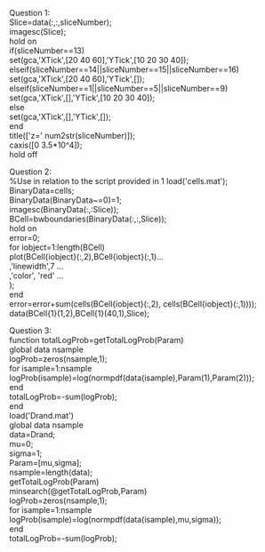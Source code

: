 Question 1:  
Slice=data(:,:,sliceNumber);  
        imagesc(Slice);  
       hold on  
        if(sliceNumber==13)  
            set(gca,'XTick',[20 40 60],'YTick',[10 20 30 40]);  
        elseif(sliceNumber==14||sliceNumber==15||sliceNumber==16)  
            set(gca,'XTick',[20 40 60],'YTick',[]);  
        elseif(sliceNumber==1||sliceNumber==5||sliceNumber==9)  
            set(gca,'XTick',[],'YTick',[10 20 30 40]);  
        else  
            set(gca,'XTick',[],'YTick',[]);  
        end  
        title(['z=' num2str(sliceNumber)]);  
        caxis([0 3.5*10^4]);  
        hold off  

Question 2:  
%Use in relation to the script provided in 1
load('cells.mat');  
BinaryData=cells;  
BinaryData(BinaryData~=0)=1;  
imagesc(BinaryData(:,:Slice));  
BCell=bwboundaries(BinaryData(:,:,Slice));  
hold on  
error=0;  
for iobject=1:length(BCell)  
    plot(BCell{iobject}(:,2),BCell{iobject}(:,1)...  
        ,'linewidth',7 ...  
        ,'color', 'red' ...  
        );  
end  
    error=error+sum(cells(BCell{iobject}(:,2), cells(BCell{iobject}(:,1))));  
    data(BCell{1}(1,2),BCell{1}(40,1),Slice);        

Question 3:  
function totalLogProb=getTotalLogProb(Param)  
global data nsample  
logProb=zeros(nsample,1);  
for isample=1:nsample  
    logProb(isample)=log(normpdf(data(isample),Param(1),Param(2)));  
end    
totalLogProb=-sum(logProb);    
end     
load('Drand.mat')  
global data nsample  
data=Drand;  
mu=0;  
sigma=1;  
Param=[mu,sigma];  
nsample=length(data);  
getTotalLogProb(Param)  
minsearch(@getTotalLogProb,Param)  
logProb=zeros(nsample,1);  
for isample=1:nsample  
    logProb(isample)=log(normpdf(data(isample),mu,sigma));  
end  
totalLogProb=-sum(logProb);  

